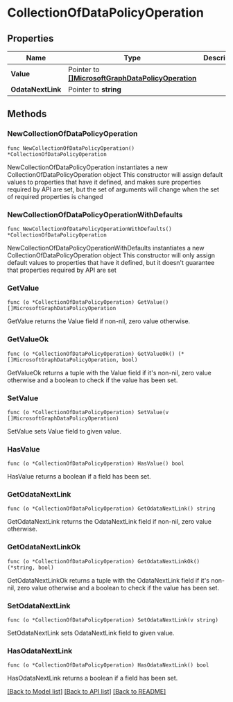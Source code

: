 # CollectionOfDataPolicyOperation

## Properties

Name | Type | Description | Notes
------------ | ------------- | ------------- | -------------
**Value** | Pointer to [**[]MicrosoftGraphDataPolicyOperation**](MicrosoftGraphDataPolicyOperation.md) |  | [optional] 
**OdataNextLink** | Pointer to **string** |  | [optional] 

## Methods

### NewCollectionOfDataPolicyOperation

`func NewCollectionOfDataPolicyOperation() *CollectionOfDataPolicyOperation`

NewCollectionOfDataPolicyOperation instantiates a new CollectionOfDataPolicyOperation object
This constructor will assign default values to properties that have it defined,
and makes sure properties required by API are set, but the set of arguments
will change when the set of required properties is changed

### NewCollectionOfDataPolicyOperationWithDefaults

`func NewCollectionOfDataPolicyOperationWithDefaults() *CollectionOfDataPolicyOperation`

NewCollectionOfDataPolicyOperationWithDefaults instantiates a new CollectionOfDataPolicyOperation object
This constructor will only assign default values to properties that have it defined,
but it doesn't guarantee that properties required by API are set

### GetValue

`func (o *CollectionOfDataPolicyOperation) GetValue() []MicrosoftGraphDataPolicyOperation`

GetValue returns the Value field if non-nil, zero value otherwise.

### GetValueOk

`func (o *CollectionOfDataPolicyOperation) GetValueOk() (*[]MicrosoftGraphDataPolicyOperation, bool)`

GetValueOk returns a tuple with the Value field if it's non-nil, zero value otherwise
and a boolean to check if the value has been set.

### SetValue

`func (o *CollectionOfDataPolicyOperation) SetValue(v []MicrosoftGraphDataPolicyOperation)`

SetValue sets Value field to given value.

### HasValue

`func (o *CollectionOfDataPolicyOperation) HasValue() bool`

HasValue returns a boolean if a field has been set.

### GetOdataNextLink

`func (o *CollectionOfDataPolicyOperation) GetOdataNextLink() string`

GetOdataNextLink returns the OdataNextLink field if non-nil, zero value otherwise.

### GetOdataNextLinkOk

`func (o *CollectionOfDataPolicyOperation) GetOdataNextLinkOk() (*string, bool)`

GetOdataNextLinkOk returns a tuple with the OdataNextLink field if it's non-nil, zero value otherwise
and a boolean to check if the value has been set.

### SetOdataNextLink

`func (o *CollectionOfDataPolicyOperation) SetOdataNextLink(v string)`

SetOdataNextLink sets OdataNextLink field to given value.

### HasOdataNextLink

`func (o *CollectionOfDataPolicyOperation) HasOdataNextLink() bool`

HasOdataNextLink returns a boolean if a field has been set.


[[Back to Model list]](../README.md#documentation-for-models) [[Back to API list]](../README.md#documentation-for-api-endpoints) [[Back to README]](../README.md)


